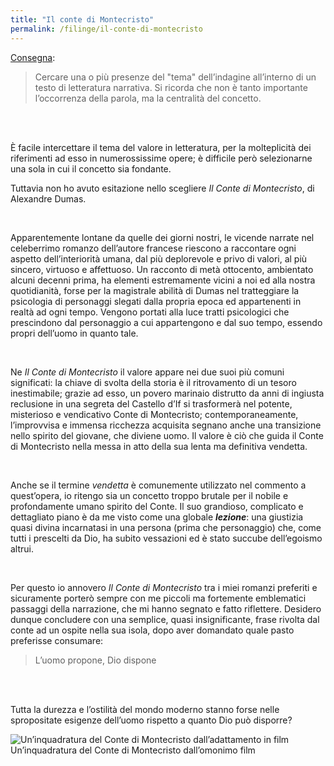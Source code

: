 ```yaml
---
title: "Il conte di Montecristo"
permalink: /filinge/il-conte-di-montecristo
---
```

[Consegna](https://filinge.blogspot.com/2020/04/step-06.html):

> Cercare una o più presenze del "tema" dell’indagine all’interno di un testo di letteratura narrativa. Si ricorda che non è tanto importante l’occorrenza della parola, ma la centralità del concetto.

<br>
<br>

È facile intercettare il tema del valore in letteratura, per la molteplicità dei riferimenti ad esso in numerossissime opere; è difficile però selezionarne una sola in cui il concetto sia fondante.

Tuttavia non ho avuto esitazione nello scegliere *Il Conte di Montecristo*, di Alexandre Dumas.

<br>

Apparentemente lontane da quelle dei giorni nostri, le vicende narrate nel celeberrimo romanzo dell’autore francese riescono a raccontare ogni aspetto dell’interiorità umana, dal più deplorevole e privo di valori, al più sincero, virtuoso e affettuoso. Un racconto di metà ottocento, ambientato alcuni decenni prima, ha elementi estremamente vicini a noi ed alla nostra quotidianità, forse per la magistrale abilità di Dumas nel tratteggiare la psicologia di personaggi slegati dalla propria epoca ed appartenenti in realtà ad ogni tempo. Vengono portati alla luce tratti psicologici che prescindono dal personaggio a cui appartengono e dal suo tempo, essendo propri dell’uomo in quanto tale.

<br>

Ne *Il Conte di Montecristo* il valore appare nei due suoi più comuni significati: la chiave di svolta della storia è il ritrovamento di un tesoro inestimabile; grazie ad esso, un povero marinaio distrutto da anni di ingiusta reclusione in una segreta del Castello d’If si trasformerà nel potente, misterioso e vendicativo Conte di Montecristo; contemporaneamente, l’improvvisa e immensa ricchezza acquisita segnano anche una transizione nello spirito del giovane, che diviene uomo. Il valore è ciò che guida il Conte di Montecristo nella messa in atto della sua lenta ma definitiva vendetta.

<br>

Anche se il termine _vendetta_ è comunemente utilizzato nel commento a quest’opera, io ritengo sia un concetto troppo brutale per il nobile e profondamente umano spirito del Conte. Il suo grandioso, complicato e dettagliato piano è da me visto come una globale ***lezione***: una giustizia quasi divina incarnatasi in una persona (prima che personaggio) che, come tutti i prescelti da Dio, ha subito vessazioni ed è stato succube dell’egoismo altrui.

<br>

Per questo io annovero _Il Conte di Montecristo_ tra i miei romanzi preferiti e sicuramente porterò sempre con me piccoli ma fortemente emblematici passaggi della narrazione, che mi hanno segnato e fatto riflettere. Desidero dunque concludere con una semplice, quasi insignificante, frase rivolta dal conte ad un ospite nella sua isola, dopo aver domandato quale pasto preferisse consumare:

> L’uomo propone, Dio dispone

<br>
<br>

Tutta la durezza e l’ostilità del mondo moderno stanno forse nelle spropositate esigenze dell’uomo rispetto a quanto Dio può disporre?

![Un’inquadratura del Conte di Montecristo dall’adattamento in film](https://www.mistermovie.it/wp-content/uploads/2016/06/il-conte-di-montecristo-film-William-Eubank-2.jpg)
Un’inquadratura del Conte di Montecristo dall’omonimo film
